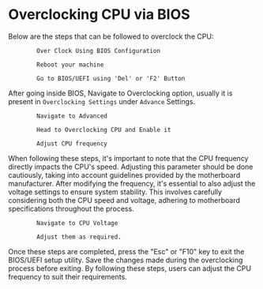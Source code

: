 # Overclocking CPU via BIOS

Below are the steps that can be followed to overclock the CPU:

            Over Clock Using BIOS Configuration 

            Reboot your machine 

            Go to BIOS/UEFI using 'Del' or 'F2' Button  

After going inside BIOS, Navigate to Overclocking option, usually it is present in `Overclocking Settings` under `Advance` Settings.

            Navigate to Advanced

            Head to Overclocking CPU and Enable it

            Adjust CPU frequency 

When following these steps, it's important to note that the CPU frequency directly impacts the CPU's speed. Adjusting this parameter should be done cautiously, taking into account guidelines provided by the motherboard manufacturer. After modifying the frequency, it's essential to also adjust the voltage settings to ensure system stability. This involves carefully considering both the CPU speed and voltage, adhering to motherboard specifications throughout the process.

            Navigate to CPU Voltage

            Adjust them as required.

Once these steps are completed, press the "Esc" or "F10" key to exit the BIOS/UEFI setup utility. Save the changes made during the overclocking process before exiting. By following these steps, users can adjust the CPU frequency to suit their requirements.


             
